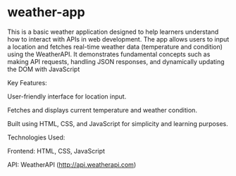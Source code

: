 # weather-app
This is a basic weather application designed to help learners understand how to interact with APIs in web development. The app allows users to input a location and fetches real-time weather data (temperature and condition) using the WeatherAPI. It demonstrates fundamental concepts such as making API requests, handling JSON responses, and dynamically updating the DOM with JavaScript

Key Features:

User-friendly interface for location input.

Fetches and displays current temperature and weather condition.

Built using HTML, CSS, and JavaScript for simplicity and learning purposes.

Technologies Used:

Frontend: HTML, CSS, JavaScript

API: WeatherAPI (http://api.weatherapi.com)

